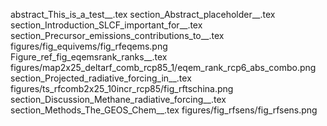 abstract_This_is_a_test__.tex
section_Abstract_placeholder__.tex
section_Introduction_SLCF_important_for__.tex
section_Precursor_emissions_contributions_to__.tex
figures/fig_equivems/fig_rfeqems.png
Figure_ref_fig_eqemsrank_ranks__.tex
figures/map2x25_deltarf_comb_rcp85_1/eqem_rank_rcp6_abs_combo.png
section_Projected_radiative_forcing_in__.tex
figures/ts_rfcomb2x25_10incr_rcp85/fig_rftschina.png
section_Discussion_Methane_radiative_forcing__.tex
section_Methods_The_GEOS_Chem__.tex
figures/fig_rfsens/fig_rfsens.png